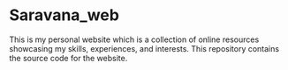 # Saravana_web
This is my personal website which is a collection of online resources showcasing my skills, experiences, and interests. This repository contains the source code for the website.
